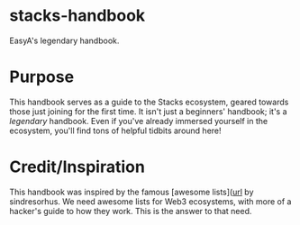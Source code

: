 # stacks-handbook
EasyA's legendary handbook. 

# Purpose

This handbook serves as a guide to the Stacks ecosystem, geared towards those just joining for the first time. It isn't just a beginners' handbook; it's a *legendary* handbook. Even if you've already immersed yourself in the ecosystem, you'll find tons of helpful tidbits around here!

# Credit/Inspiration

This handbook was inspired by the famous [awesome lists]([url](https://github.com/sindresorhus/awesome) by sindresorhus. We need awesome lists for Web3 ecosystems, with more of a hacker's guide to how they work. This is the answer to that need.
